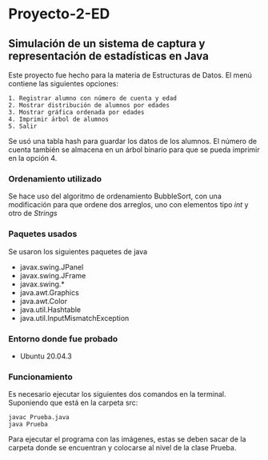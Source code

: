 # Proyecto-2-ED
## Simulación de un sistema de captura y representación de estadísticas en Java

Este proyecto fue hecho para la materia de Estructuras de Datos.
El menú contiene las siguientes opciones: 

```
1. Registrar alumno con número de cuenta y edad
2. Mostrar distribución de alumnos por edades
3. Mostrar gráfica ordenada por edades
4. Imprimir ́arbol de alumnos
5. Salir
```
Se usó una tabla hash para guardar los datos de los alumnos. El número de cuenta también se almacena en un árbol binario para que se pueda imprimir en la opción 4.

### Ordenamiento utilizado
Se hace uso del algoritmo de ordenamiento BubbleSort, con una modificación para que ordene dos arreglos, uno con elementos tipo *int* y otro de *Strings*

### Paquetes usados
Se usaron los siguientes paquetes de java

- javax.swing.JPanel
- javax.swing.JFrame
- javax.swing.*
- java.awt.Graphics
- java.awt.Color
- java.util.Hashtable
- java.util.InputMismatchException

### Entorno donde fue probado
- Ubuntu 20.04.3

### Funcionamiento

Es necesario ejecutar los siguientes dos comandos en la terminal. Suponiendo que está en la carpeta src:
```
javac Prueba.java
java Prueba
```
Para ejecutar el programa con las imágenes, estas se deben sacar de la carpeta donde se encuentran y colocarse al nivel de la clase Prueba.
